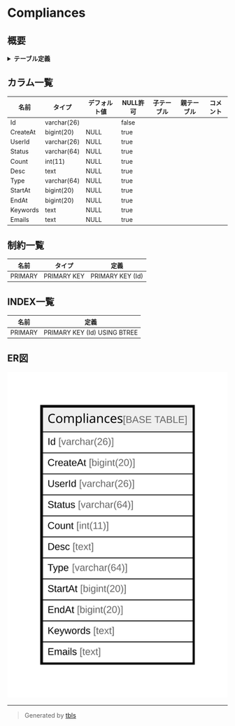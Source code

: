 # Compliances

## 概要

<details>
<summary><strong>テーブル定義</strong></summary>

```sql
CREATE TABLE `Compliances` (
  `Id` varchar(26) NOT NULL,
  `CreateAt` bigint(20) DEFAULT NULL,
  `UserId` varchar(26) DEFAULT NULL,
  `Status` varchar(64) DEFAULT NULL,
  `Count` int(11) DEFAULT NULL,
  `Desc` text DEFAULT NULL,
  `Type` varchar(64) DEFAULT NULL,
  `StartAt` bigint(20) DEFAULT NULL,
  `EndAt` bigint(20) DEFAULT NULL,
  `Keywords` text DEFAULT NULL,
  `Emails` text DEFAULT NULL,
  PRIMARY KEY (`Id`)
) ENGINE=InnoDB DEFAULT CHARSET=utf8mb4
```

</details>

## カラム一覧

| 名前       | タイプ         | デフォルト値       | NULL許可   | 子テーブル      | 親テーブル      | コメント     |
| -------- | ----------- | ------------ | -------- | ---------- | ---------- | -------- |
| Id       | varchar(26) |              | false    |            |            |          |
| CreateAt | bigint(20)  | NULL         | true     |            |            |          |
| UserId   | varchar(26) | NULL         | true     |            |            |          |
| Status   | varchar(64) | NULL         | true     |            |            |          |
| Count    | int(11)     | NULL         | true     |            |            |          |
| Desc     | text        | NULL         | true     |            |            |          |
| Type     | varchar(64) | NULL         | true     |            |            |          |
| StartAt  | bigint(20)  | NULL         | true     |            |            |          |
| EndAt    | bigint(20)  | NULL         | true     |            |            |          |
| Keywords | text        | NULL         | true     |            |            |          |
| Emails   | text        | NULL         | true     |            |            |          |

## 制約一覧

| 名前      | タイプ         | 定義               |
| ------- | ----------- | ---------------- |
| PRIMARY | PRIMARY KEY | PRIMARY KEY (Id) |

## INDEX一覧

| 名前      | 定義                           |
| ------- | ---------------------------- |
| PRIMARY | PRIMARY KEY (Id) USING BTREE |

## ER図

![er](Compliances.svg)

---

> Generated by [tbls](https://github.com/k1LoW/tbls)
